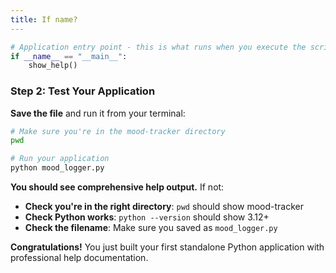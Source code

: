 ```yaml
---
title: If name?
---
```




```python
# Application entry point - this is what runs when you execute the script
if __name__ == "__main__":
    show_help()
```
### Step 2: Test Your Application

**Save the file** and run it from your terminal:

```bash
# Make sure you're in the mood-tracker directory
pwd

# Run your application
python mood_logger.py
```

**You should see comprehensive help output.** If not:

- **Check you're in the right directory**: `pwd` should show mood-tracker
- **Check Python works**: `python --version` should show 3.12+
- **Check the filename**: Make sure you saved as `mood_logger.py`

**Congratulations!** You just built your first standalone Python application with professional help documentation.